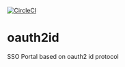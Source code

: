 [![CircleCI](https://circleci.com/gh/Eric-Guo/oauth2id.svg?style=svg)](https://circleci.com/gh/Eric-Guo/oauth2id)

# oauth2id
SSO Portal based on oauth2 id protocol
